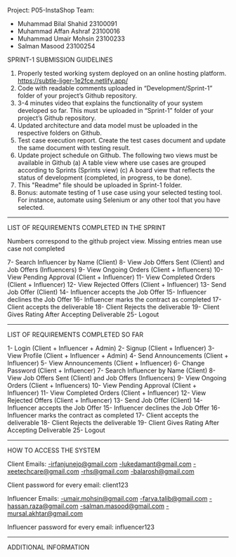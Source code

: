Project: P05-InstaShop
Team: 
- Muhammad Bilal Shahid 23100091
- Muhammad Affan Ashraf 23100016
- Muhammad Umair Mohsin 23100233
- Salman Masood 23100254

SPRINT-1 SUBMISSION GUIDELINES

1. Properly tested working system deployed on an online hosting platform. https://subtle-liger-1e2fce.netlify.app/
2. Code with readable comments uploaded in “Development/Sprint-1” folder of your project’s Github repository.
3. 3-4 minutes video that explains the functionality of your system developed so far. This must be uploaded in “Sprint-1” folder of your project’s Github repository.
4. Updated architecture and data model must be uploaded in the respective folders on Github.
5. Test case execution report. Create the test cases document and update the same document with testing result.
6. Update project schedule on Github. The following two views must be available in Github (a) A table view where use cases are grouped according to Sprints (Sprints view) (c) A board view that reflects the status of development (completed, in progress, to be done).  
7. This "Readme" file should be uploaded in Sprint-1 folder. 
8. Bonus: automate testing of 1 use case using your selected testing tool. For instance, automate using Selenium or any other tool that you have selected.



------------------------------------------------------------------------------------------------

LIST OF REQUIREMENTS COMPLETED IN THE SPRINT


<List down use cases completed in the current sprint>

Numbers correspond to the github project view. Missing entries mean use case not completed

7- Search Influencer by Name (Client)
8- View Job Offers Sent (Client) and Job Offers (Influencers)
9- View Ongoing Orders (Client + Influencers)
10- View Pending Approval (Client + Influencer)
11- View Completed Orders (Client + Influencer)
12- View Rejected Offers (Client + Influencer)
13- Send Job Offer (Client)
14- Influencer accepts the Job Offer
15- Influencer declines the Job Offer
16- Influencer marks the contract as completed
17- Client accepts the deliverable
18- Client Rejects the deliverable
19- Client Gives Rating After Accepting Deliverable
25- Logout

------------------------------------------------------------------------------------------------


LIST OF REQUIREMENTS COMPLETED SO FAR

<List down use cases completed so far including those in the previous sprints>

1- Login (Client + Influencer + Admin)
2- Signup (Client + Influencer)
3- View Profile (Client + Influencer + Admin)
4- Send Announcements (Client + Influencer)
5- View Announcements (Client + Influencer)
6- Change Password (Client + Influencer)
7- Search Influencer by Name (Client)
8- View Job Offers Sent (Client) and Job Offers (Influencers)
9- View Ongoing Orders (Client + Influencers)
10- View Pending Approval (Client + Influencer)
11- View Completed Orders (Client + Influencer)
12- View Rejected Offers (Client + Influencer)
13- Send Job Offer (Client)
14- Influencer accepts the Job Offer
15- Influencer declines the Job Offer
16- Influencer marks the contract as completed
17- Client accepts the deliverable
18- Client Rejects the deliverable
19- Client Gives Rating After Accepting Deliverable
25- Logout


------------------------------------------------------------------------------------------------

HOW TO ACCESS THE SYSTEM

Client Emails: 
-irfanjunejo@gmail.com
-lukedamant@gmail.com
-xeetechcare@gmail.com
-rhs@gmail.com
-balarosh@gmail.com

Client password for every email: client123

Influencer Emails:
-umair.mohsin@gmail.com
-farva.talib@gmail.com
-hassan.raza@gmail.com
-salman.masood@gmail.com
-mursal.akhtar@gmail.com

Influencer password for every email: influencer123 


------------------------------------------------------------------------------------------------



ADDITIONAL INFORMATION

<Any additional information that you would like me to know>



